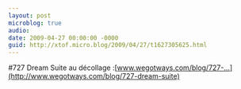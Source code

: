 ```yaml
---
layout: post
microblog: true
audio: 
date: 2009-04-27 00:00:00 -0000
guid: http://xtof.micro.blog/2009/04/27/t1627305625.html
---
```

#727 Dream Suite au décollage :[www.wegotways.com/blog/727-...](http://www.wegotways.com/blog/727-dream-suite)
